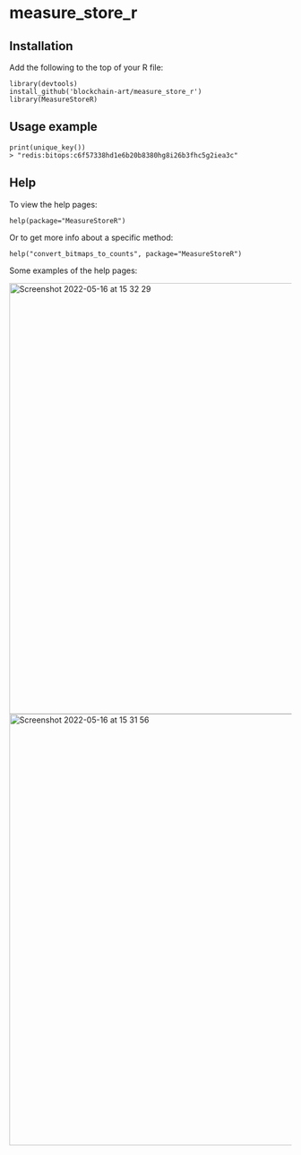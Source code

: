 # measure_store_r
## Installation

Add the following to the top of your R file:
```
library(devtools)
install_github('blockchain-art/measure_store_r')
library(MeasureStoreR)
```

## Usage example
```
print(unique_key())
> "redis:bitops:c6f57338hd1e6b20b8380hg8i26b3fhc5g2iea3c"
```


## Help
To view the help pages:
```
help(package="MeasureStoreR")
```

Or to get more info about a specific method:
```
help("convert_bitmaps_to_counts", package="MeasureStoreR")
```
Some examples of the help pages:

<img width="770" alt="Screenshot 2022-05-16 at 15 32 29" src="https://user-images.githubusercontent.com/79599315/168617065-359d83fb-4b7e-473e-a928-58a3fc8e9b04.png">
<img width="771" alt="Screenshot 2022-05-16 at 15 31 56" src="https://user-images.githubusercontent.com/79599315/168617125-6dd17fd5-8cd0-4872-95aa-7478cc2dfa2f.png">
